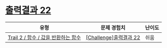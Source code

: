 # [출력결과 22](https://https://en.codetree.ai/trails/complete/curated-cards/challenge-reading-k201547)

|유형|문제 경험치|난이도|
|---|---|---|
|[Trail 2 / 함수 / 값을 반환하는 함수](https://https://en.codetree.ai/trail-info/novice-mid/)|[[Challenge]출력결과 22](https://https://en.codetree.ai/trails/complete/curated-cards/challenge-reading-k201547/)|쉬움|

